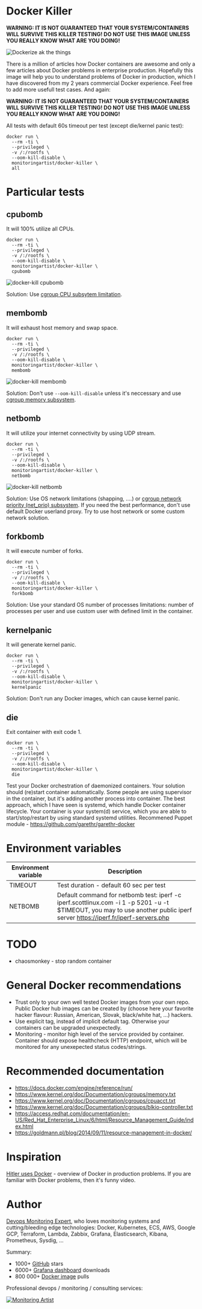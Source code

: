 # Docker Killer

**WARNING: IT IS NOT GUARANTEED THAT YOUR SYSTEM/CONTAINERS WILL SURVIVE THIS KILLER TESTING! DO NOT USE THIS IMAGE UNLESS YOU REALLY KNOW WHAT ARE YOU DOING!**

![Dockerize ak the things](https://raw.githubusercontent.com/monitoringartist/docker-killer/master/doc/dockerize-all-the-things.jpg)

There is a million of articles how Docker containers are awesome and only a few articles about Docker problems in enterprise production. Hopefully this image will help you to understand problems of Docker in production, which I have discovered from my 2 years commercial Docker experience. Feel free to add more usefull test cases. And again:

**WARNING: IT IS NOT GUARANTEED THAT YOUR SYSTEM/CONTAINERS WILL SURVIVE THIS KILLER TESTING! DO NOT USE THIS IMAGE UNLESS YOU REALLY KNOW WHAT ARE YOU DOING!**

All tests with default 60s timeout per test (except die/kernel panic test):

```
docker run \
  --rm -ti \
  --privileged \
  -v /:/rootfs \
  --oom-kill-disable \
  monitoringartist/docker-killer \
  all
```

# Particular tests

## cpubomb

It will 100% utilize all CPUs.

```
docker run \
  --rm -ti \
  --privileged \
  -v /:/rootfs \
  --oom-kill-disable \
  monitoringartist/docker-killer \
  cpubomb
```
![docker-kill cpubomb](https://raw.githubusercontent.com/monitoringartist/docker-killer/master/doc/docker-killer-cpubomb.gif)

Solution: Use [cgroup CPU subsytem limitation](https://access.redhat.com/documentation/en-US/Red_Hat_Enterprise_Linux/6/html/Resource_Management_Guide/sec-cpu.html).

## membomb

It will exhaust host memory and swap space.

```
docker run \
  --rm -ti \
  --privileged \
  -v /:/rootfs \
  --oom-kill-disable \
  monitoringartist/docker-killer \
  membomb
```

![docker-kill membomb](https://raw.githubusercontent.com/monitoringartist/docker-killer/master/doc/docker-killer-membomb.gif)

Solution: Don't use `--oom-kill-disable` unless it's neccessary and use [cgroup memory subsystem](https://access.redhat.com/documentation/en-US/Red_Hat_Enterprise_Linux/6/html/Resource_Management_Guide/sec-memory.html).

## netbomb

It will utilize your internet connectivity by using UDP stream.

```
docker run \
  --rm -ti \
  --privileged \
  -v /:/rootfs \
  --oom-kill-disable \
  monitoringartist/docker-killer \
  netbomb
```

![docker-kill netbomb](https://raw.githubusercontent.com/monitoringartist/docker-killer/master/doc/docker-killer-netbomb.gif)

Solution: Use OS network limitations (shapping, ....) or [cgroup network priority (net_prio) subsystem](https://access.redhat.com/documentation/en-US/Red_Hat_Enterprise_Linux/6/html/Resource_Management_Guide/net_prio.html). If you need the best performance, don't use default Docker userland proxy. Try to use host network or some custom network solution.


## forkbomb

It will execute number of forks.

```
docker run \
  --rm -ti \
  --privileged \
  -v /:/rootfs \
  --oom-kill-disable \
  monitoringartist/docker-killer \
  forkbomb
```

Solution: Use your standard OS number of processes limitations: number of processes per user and use custom user with defined limit in the container.

## kernelpanic

It will generate kernel panic.

```
docker run \
  --rm -ti \
  --privileged \
  -v /:/rootfs \
  --oom-kill-disable \
  monitoringartist/docker-killer \
  kernelpanic
```

Solution: Don't run any Docker images, which can cause kernel panic.

## die

Exit container with exit code 1.

```
docker run \
  --rm -ti \
  --privileged \
  -v /:/rootfs \
  --oom-kill-disable \
  monitoringartist/docker-killer \
  die
```

Test your Docker orchestration of daemonized containers. Your solution should (re)start container automatically. Some people are using supervisor in the container, but it's adding another process into container. The best approach, which I have seen is systemd, which handle Docker container lifecycle. Your container is your system(d) service, which you are able to start/stop/restart by using standard systemd utilities. Recommened Puppet module - https://github.com/garethr/garethr-docker

# Environment variables

| Environment variable | Description |
| -------------------- | ----------- |
| TIMEOUT | Test duration - default 60 sec per test |
| NETBOMB | Default command for netbomb test: iperf -c iperf.scottlinux.com -i 1 -p 5201 -u -t $TIMEOUT, you may to use another public iperf server https://iperf.fr/iperf-servers.php |

# TODO

* chaosmonkey - stop random container

# General Docker recommendations

* Trust only to your own well tested Docker images from your own repo. Public Docker hub images can be created by (choose here your favorite hacker flavour: Russian, American, Slovak, black/white hat, ...) hackers.
* Use explicit tag, instead of implicit default tag. Otherwise your containers can be upgraded unexpectedly.
* Monitoring - monitor high level of the service provided by container. Container should expose healthcheck (HTTP) endpoint, which will be monitored for any unexepected status codes/strings.

# Recommended documentation

- https://docs.docker.com/engine/reference/run/
- https://www.kernel.org/doc/Documentation/cgroups/memory.txt
- https://www.kernel.org/doc/Documentation/cgroups/cpuacct.txt
- https://www.kernel.org/doc/Documentation/cgroups/blkio-controller.txt
- https://access.redhat.com/documentation/en-US/Red_Hat_Enterprise_Linux/6/html/Resource_Management_Guide/index.html
- https://goldmann.pl/blog/2014/09/11/resource-management-in-docker/

# Inspiration

[Hitler uses Docker](https://www.youtube.com/watch?v=PivpCKEiQOQ) - overview of Docker in production problems. If you are familiar with Docker problems, then it's funny video.

# Author

[Devops Monitoring Expert](http://www.jangaraj.com 'DevOps / Docker / Kubernetes / AWS ECS / Google GCP / Zabbix / Zenoss / Terraform / Monitoring'),
who loves monitoring systems and cutting/bleeding edge technologies: Docker,
Kubernetes, ECS, AWS, Google GCP, Terraform, Lambda, Zabbix, Grafana, Elasticsearch,
Kibana, Prometheus, Sysdig, ...

Summary:
* 1000+ [GitHub](https://github.com/monitoringartist/) stars
* 6000+ [Grafana dashboard](https://grafana.net/monitoringartist) downloads
* 800 000+ [Docker image](https://hub.docker.com/u/monitoringartist/) pulls

Professional devops / monitoring / consulting services:

[![Monitoring Artist](http://monitoringartist.com/img/github-monitoring-artist-logo.jpg)](http://www.monitoringartist.com 'DevOps / Docker / Kubernetes / AWS ECS / Google GCP / Zabbix / Zenoss / Terraform / Monitoring')
